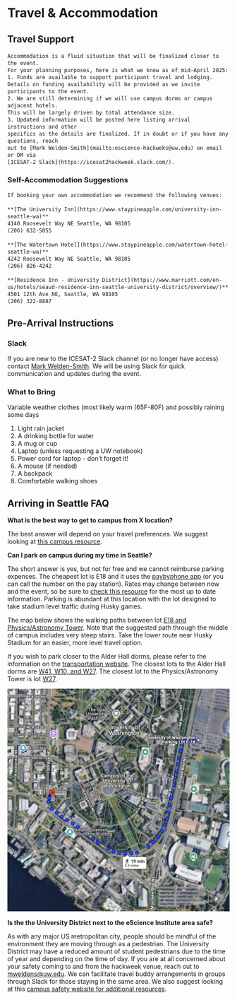 # Travel & Accommodation

## Travel Support
```{Note}
Accommodation is a fluid situation that will be finalized closer to the event. 
For your planning purposes, here is what we know as of mid-April 2025:
1. Funds are available to support participant travel and lodging. Details on funding availability will be provided as we invite participants to the event.
2. We are still determining if we will use campus dorms or campus adjacent hotels. 
This will be largely driven by total attendance size.
3. Updated information will be posted here listing arrival instructions and other 
specifics as the details are finalized. If in doubt or if you have any questions, reach 
out to [Mark Welden-Smith](mailto:escience-hackweks@uw.edu) on email or DM via 
[ICESAT-2 Slack](https://icesat2hackweek.slack.com/).
```

### Self-Accommodation Suggestions

```{Note} 
If booking your own accommodation we recommend the following venues:

**[The University Inn](https://www.staypineapple.com/university-inn-seattle-wa)**
4140 Roosevelt Way NE Seattle, WA 98105
(206) 632-5055

**[The Watertown Hotel](https://www.staypineapple.com/watertown-hotel-seattle-wa)**
4242 Roosevelt Way NE Seattle, WA 98105
(206) 826-4242

**[Residence Inn - University District](https://www.marriott.com/en-us/hotels/seaud-residence-inn-seattle-university-district/overview/)**
4501 12th Ave NE, Seattle, WA 98105
(206) 322-8887
```

## Pre-Arrival Instructions
### Slack
If you are new to the ICESAT-2 Slack channel (or no longer have access) contact 
[Mark Welden-Smith](mailto:escience-hackweeks@uw.edu). We will be using Slack for 
quick communication and updates during the event.

### What to Bring

Variable weather clothes (most likely warm (65F-80F) and possibly raining some days
1. Light rain jacket
2. A drinking bottle for water
3. A mug or cup 
4. Laptop (unless requesting a UW notebook)
5. Power cord for laptop - don’t forget it! 
6. A mouse (if needed)
7. A backpack
8. Comfortable walking shoes


## Arriving in Seattle FAQ

**What is the best way to get to campus from X location?**

The best answer will depend on your travel preferences. We suggest looking at 
[this campus resource](https://www.washington.edu/visit/getting-to-campus/#:~:text=By%20bus%3A%20There%20are%20more,stop%20to%20the%20Visitor%20Center.).

**Can I park on campus during my time in Seattle?**

The short answer is yes, but not for free and we cannot reimburse parking expenses. The 
cheapest lot is E18 and it uses the [paybyphone app](https://transportation.uw.edu/park/visitor/pay-by-phone-parking) 
(or you can call the number on the pay station). Rates may change between now and the 
event, so be sure to [check this resource](https://transportation.uw.edu/maps/self-serve-parking) for the most up to date information. 
Parking is abundant at this location with the lot designed to take stadium level 
traffic during Husky games.

The map below shows the walking paths between lot [E18 and Physics/Astronomy Tower](https://maps.app.goo.gl/b5mAiJdCFj8MmtSp9). 
Note that the suggested path through the middle of campus includes very steep stairs. 
Take the lower route near Husky Stadium for an easier, more level travel option. 

If you wish to park closer to the Alder Hall dorms, please refer to the information on 
the [transportation website](https://transportation.uw.edu/park/visitor/self-serve). The 
closest lots to the Alder Hall dorms are [W41, W10, and W27](https://transportation.uw.edu/maps/self-serve-parking). 
The closest lot to the Physics/Astronomy Tower is lot [W27](https://transportation.uw.edu/maps/self-serve-parking).

![walking_path](../img/parking.png)


 **Is the the University District next to the eScience Institute area safe?**

As with any major US metropolitan city, people should be mindful of the environment they 
are moving through as a pedestrian. The University District may have a reduced amount of 
student pedestrians due to the time of year and depending on the time of day. If you are 
at all concerned about your safety coming to and from the hackweek venue, reach out to 
[mweldens@uw.edu](mailto:escience-hackweeks@uw.edu). We can facilitate travel buddy 
arrangements in groups through Slack for those staying in the same area. We also suggest 
looking at this [campus safety website for additional resources](https://www.washington.edu/safety/alert/).

